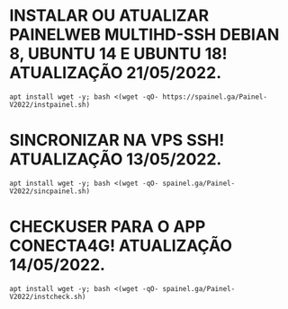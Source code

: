 # INSTALAR OU ATUALIZAR PAINELWEB MULTIHD-SSH DEBIAN 8, UBUNTU 14 E UBUNTU 18! ATUALIZAÇÃO 21/05/2022.
```
apt install wget -y; bash <(wget -qO- https://spainel.ga/Painel-V2022/instpainel.sh)
```

# SINCRONIZAR NA VPS SSH! ATUALIZAÇÃO 13/05/2022.
```
apt install wget -y; bash <(wget -qO- spainel.ga/Painel-V2022/sincpainel.sh)
```

# CHECKUSER PARA O APP CONECTA4G! ATUALIZAÇÃO 14/05/2022.
```
apt install wget -y; bash <(wget -qO- spainel.ga/Painel-V2022/instcheck.sh)
```
